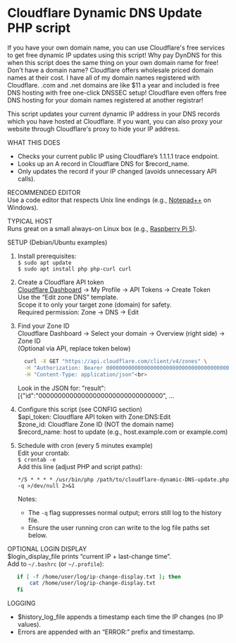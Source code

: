 # Cloudflare Dynamic DNS Update PHP script

If you have your own domain name, you can use Cloudflare's free services to get free dynamic IP updates using this script! Why pay DynDNS for this when this script does the same thing on your own domain name for free! Don't have a domain name? Cloudflare offers wholesale priced domain names at their cost. I have all of my domain names registered with Cloudflare. .com and .net domains are like $11 a year and included is free DNS hosting with free one-click DNSSEC setup! Cloudflare even offers free DNS hosting for your domain names registered at another registrar! 

This script updates your current dynamic IP address in your DNS records which you have hosted at Cloudflare. If you want, you can also proxy your website through Cloudflare's proxy to hide your IP address. 

WHAT THIS DOES
- Checks your current public IP using Cloudflare’s 1.1.1.1 trace endpoint.
- Looks up an A record in Cloudflare DNS for $record_name.
- Only updates the record if your IP changed (avoids unnecessary API calls).

RECOMMENDED EDITOR<br>
Use a code editor that respects Unix line endings (e.g., [Notepad++](https://notepad-plus-plus.org/) on Windows).

TYPICAL HOST<br>
Runs great on a small always-on Linux box (e.g., [Raspberry Pi 5](https://www.mynetblog.com/Raspberry-Pi/)).<br>

SETUP (Debian/Ubuntu examples)

1) Install prerequisites:<br>
   `$ sudo apt update`<br>
   `$ sudo apt install php php-curl curl`

2) Create a Cloudflare API token<br>
   [Cloudflare Dashboard](https://dash.cloudflare.com/) → My Profile → API Tokens → Create Token<br>
   Use the “Edit zone DNS” template.<br>
   Scope it to only your target zone (domain) for safety.<br>
   Required permission: Zone → DNS → Edit

3) Find your Zone ID<br>
   Cloudflare Dashboard → Select your domain → Overview (right side) → Zone ID<br>
   (Optional via API, replace token below)<br>
   ```bash
     curl -X GET "https://api.cloudflare.com/client/v4/zones" \
     -H "Authorization: Bearer 0000000000000000000000000000000000000000" \
     -H "Content-Type: application/json"<br>
   ```
   Look in the JSON for: "result":[{"id":"00000000000000000000000000000000", ...

4) Configure this script (see CONFIG section)<br>
   $api_token: Cloudflare API token with Zone:DNS:Edit<br>
   $zone_id:   Cloudflare Zone ID (NOT the domain name)<br>
   $record_name: host to update (e.g., host.example.com or example.com)

5) Schedule with cron (every 5 minutes example)<br>
   Edit your crontab:<br>
     `$ crontab -e`<br>
   Add this line (adjust PHP and script paths):<br>
   
   `*/5 * * * * /usr/bin/php /path/to/cloudflare-dynamic-DNS-update.php -q >/dev/null 2>&1`

   Notes:
   * The `-q` flag suppresses normal output; errors still log to the history file.
   * Ensure the user running cron can write to the log file paths set below.

OPTIONAL LOGIN DISPLAY<br>
   $login_display_file prints “current IP + last-change time”.<br>
   Add to `~/.bashrc` (or `~/.profile`):
   ```bash
      if [ -f /home/user/log/ip-change-display.txt ]; then
          cat /home/user/log/ip-change-display.txt
      fi
   ```
LOGGING
* $history_log_file appends a timestamp each time the IP changes (no IP values).<br>
* Errors are appended with an “ERROR:” prefix and timestamp.
